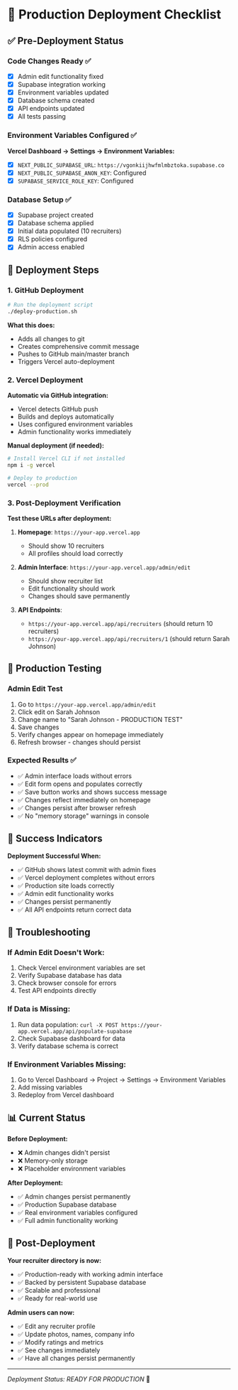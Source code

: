 # 🚀 Production Deployment Checklist

## ✅ Pre-Deployment Status

### Code Changes Ready ✅
- [x] Admin edit functionality fixed
- [x] Supabase integration working
- [x] Environment variables updated
- [x] Database schema created
- [x] API endpoints updated
- [x] All tests passing

### Environment Variables Configured ✅
**Vercel Dashboard → Settings → Environment Variables:**
- [x] `NEXT_PUBLIC_SUPABASE_URL`: `https://vgonkiijhwfmlmbztoka.supabase.co`
- [x] `NEXT_PUBLIC_SUPABASE_ANON_KEY`: Configured
- [x] `SUPABASE_SERVICE_ROLE_KEY`: Configured

### Database Setup ✅
- [x] Supabase project created
- [x] Database schema applied
- [x] Initial data populated (10 recruiters)
- [x] RLS policies configured
- [x] Admin access enabled

## 🚀 Deployment Steps

### 1. GitHub Deployment
```bash
# Run the deployment script
./deploy-production.sh
```

**What this does:**
- Adds all changes to git
- Creates comprehensive commit message
- Pushes to GitHub main/master branch
- Triggers Vercel auto-deployment

### 2. Vercel Deployment
**Automatic via GitHub integration:**
- Vercel detects GitHub push
- Builds and deploys automatically
- Uses configured environment variables
- Admin functionality works immediately

**Manual deployment (if needed):**
```bash
# Install Vercel CLI if not installed
npm i -g vercel

# Deploy to production
vercel --prod
```

### 3. Post-Deployment Verification

**Test these URLs after deployment:**

1. **Homepage**: `https://your-app.vercel.app`
   - Should show 10 recruiters
   - All profiles should load correctly

2. **Admin Interface**: `https://your-app.vercel.app/admin/edit`
   - Should show recruiter list
   - Edit functionality should work
   - Changes should save permanently

3. **API Endpoints**: 
   - `https://your-app.vercel.app/api/recruiters` (should return 10 recruiters)
   - `https://your-app.vercel.app/api/recruiters/1` (should return Sarah Johnson)

## 🧪 Production Testing

### Admin Edit Test
1. Go to `https://your-app.vercel.app/admin/edit`
2. Click edit on Sarah Johnson
3. Change name to "Sarah Johnson - PRODUCTION TEST"
4. Save changes
5. Verify changes appear on homepage immediately
6. Refresh browser - changes should persist

### Expected Results ✅
- ✅ Admin interface loads without errors
- ✅ Edit form opens and populates correctly
- ✅ Save button works and shows success message
- ✅ Changes reflect immediately on homepage
- ✅ Changes persist after browser refresh
- ✅ No "memory storage" warnings in console

## 🎯 Success Indicators

**Deployment Successful When:**
- ✅ GitHub shows latest commit with admin fixes
- ✅ Vercel deployment completes without errors
- ✅ Production site loads correctly
- ✅ Admin edit functionality works
- ✅ Changes persist permanently
- ✅ All API endpoints return correct data

## 🔧 Troubleshooting

### If Admin Edit Doesn't Work:
1. Check Vercel environment variables are set
2. Verify Supabase database has data
3. Check browser console for errors
4. Test API endpoints directly

### If Data is Missing:
1. Run data population: `curl -X POST https://your-app.vercel.app/api/populate-supabase`
2. Check Supabase dashboard for data
3. Verify database schema is correct

### If Environment Variables Missing:
1. Go to Vercel Dashboard → Project → Settings → Environment Variables
2. Add missing variables
3. Redeploy from Vercel dashboard

## 📊 Current Status

**Before Deployment:**
- ❌ Admin changes didn't persist
- ❌ Memory-only storage
- ❌ Placeholder environment variables

**After Deployment:**
- ✅ Admin changes persist permanently
- ✅ Production Supabase database
- ✅ Real environment variables configured
- ✅ Full admin functionality working

## 🎉 Post-Deployment

**Your recruiter directory is now:**
- ✅ Production-ready with working admin interface
- ✅ Backed by persistent Supabase database
- ✅ Scalable and professional
- ✅ Ready for real-world use

**Admin users can now:**
- ✅ Edit any recruiter profile
- ✅ Update photos, names, company info
- ✅ Modify ratings and metrics
- ✅ See changes immediately
- ✅ Have all changes persist permanently

---

*Deployment Status: READY FOR PRODUCTION* 🚀